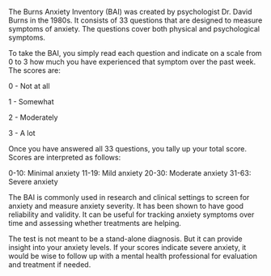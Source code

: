 The Burns Anxiety Inventory (BAI) was created by psychologist Dr. David Burns in the 1980s. It consists of 33 questions that are designed to measure symptoms of anxiety. The questions cover both physical and psychological symptoms.

To take the BAI, you simply read each question and indicate on a scale from 0 to 3 how much you have experienced that symptom over the past week. The scores are:

0 - Not at all

1 - Somewhat

2 - Moderately

3 - A lot

Once you have answered all 33 questions, you tally up your total score. Scores are interpreted as follows:

0-10: Minimal anxiety
11-19: Mild anxiety
20-30: Moderate anxiety
31-63: Severe anxiety

The BAI is commonly used in research and clinical settings to screen for anxiety and measure anxiety severity. It has been shown to have good reliability and validity. It can be useful for tracking anxiety symptoms over time and assessing whether treatments are helping.

The test is not meant to be a stand-alone diagnosis. But it can provide insight into your anxiety levels. If your scores indicate severe anxiety, it would be wise to follow up with a mental health professional for evaluation and treatment if needed.
